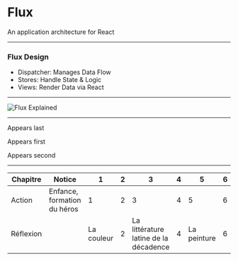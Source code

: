 # Flux 

An application architecture for React

---

### Flux Design

- Dispatcher: Manages Data Flow
- Stores: Handle State & Logic
- Views: Render Data via React

---

![Flux Explained](https://facebook.github.io/flux/img/flux-simple-f8-diagram-explained-1300w.png)

---

<section>
	<p class="fragment" data-fragment-index="3">Appears last</p>
	<p class="fragment" data-fragment-index="1">Appears first</p>
	<p class="fragment" data-fragment-index="2">Appears second</p>
</section>

---

| Chapitre | Notice | 1 | 2 | 3 | 4 | 5 | 6 | 7 | 8 | 9 | 10 | 11 | 12 | 13 | 14 | 15 | 16 |
|---|---|---|---|---|---|---|---|---|---|---|---|---|---|---| ---|---|---|
| Action | Enfance, formation du héros | 1 | 2 | 3 | 4 | 5 | 6 | Éducation et lecture religieuse | Commande de fleurs | 9 | 10 | 11 | 12 | 13 | 14 | 15 | 16 |
| Réflexion |  | La couleur | 2 | La littérature latine de la décadence | 4 | La peinture | 6 | La foi | 8 | 9 | 10 | 11 | 12 | 13 | 14 | 15 | 16 |

